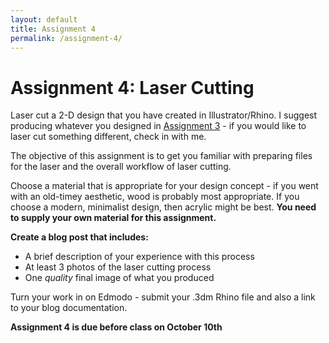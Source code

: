 ```yaml
---
layout: default
title: Assignment 4
permalink: /assignment-4/
---
```


# Assignment 4: Laser Cutting

Laser cut a 2-D design that you have created in Illustrator/Rhino. I suggest producing whatever you designed in [Assignment 3](/form-fall-16/assignment-3) - if you would like to laser cut something different, check in with me.

The objective of this assignment is to get you familiar with preparing files for the laser and the overall workflow of laser cutting.

Choose a material that is appropriate for your design concept - if you went with an old-timey aesthetic, wood is probably most appropriate. If you choose a modern, minimalist design, then acrylic might be best. **You need to supply your own material for this assignment.** 

**Create a blog post that includes:**

+ A brief description of your experience with this process
+ At least 3 photos of the laser cutting process
+ One *quality* final image of what you produced


Turn your work in on Edmodo - submit your .3dm Rhino file and also a link to your blog documentation.

**Assignment 4 is due before class on October 10th**
